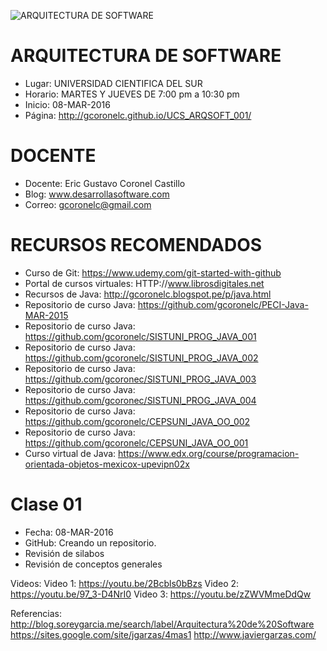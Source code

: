 ![ARQUITECTURA DE SOFTWARE](https://raw.githubusercontent.com/gcoronelc/UCS_ARQSOFT_001/master/arqsoft.jpg)

# ARQUITECTURA DE SOFTWARE

- Lugar: UNIVERSIDAD CIENTIFICA DEL SUR
- Horario: MARTES Y JUEVES DE 7:00 pm a 10:30 pm
- Inicio: 08-MAR-2016
- Página: http://gcoronelc.github.io/UCS_ARQSOFT_001/


# DOCENTE

- Docente: Eric Gustavo Coronel Castillo
- Blog: www.desarrollasoftware.com
- Correo: gcoronelc@gmail.com

# RECURSOS RECOMENDADOS

- Curso de Git: https://www.udemy.com/git-started-with-github
- Portal de cursos virtuales: HTTP://www.librosdigitales.net
- Recursos de Java: http://gcoronelc.blogspot.pe/p/java.html
- Repositorio de curso Java: https://github.com/gcoronelc/PECI-Java-MAR-2015
- Repositorio de curso Java: https://github.com/gcoronelc/SISTUNI_PROG_JAVA_001
- Repositorio de curso Java: https://github.com/gcoronelc/SISTUNI_PROG_JAVA_002
- Repositorio de curso Java: https://github.com/gcoronec/SISTUNI_PROG_JAVA_003
- Repositorio de curso Java: https://github.com/gcoronec/SISTUNI_PROG_JAVA_004
- Repositorio de curso Java: https://github.com/gcoronelc/CEPSUNI_JAVA_OO_002
- Repositorio de curso Java: https://github.com/gcoronelc/CEPSUNI_JAVA_OO_001
- Curso virtual de Java: https://www.edx.org/course/programacion-orientada-objetos-mexicox-upevipn02x


# Clase 01

- Fecha: 08-MAR-2016
- GitHub: Creando un repositorio.
- Revisión de silabos
- Revisión de conceptos generales

Videos:
Video 1: https://youtu.be/2Bcbls0bBzs
Video 2: https://youtu.be/97_3-D4NrI0
Video 3: https://youtu.be/zZWVMmeDdQw

Referencias:
http://blog.soreygarcia.me/search/label/Arquitectura%20de%20Software
https://sites.google.com/site/jgarzas/4mas1
http://www.javiergarzas.com/

